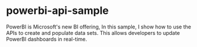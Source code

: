 # powerbi-api-sample
PowerBI is Microsoft's new BI offering, In this sample, I show how to use the APIs to create and populate data sets. This allows developers to update PowerBI dashboards in real-time.
